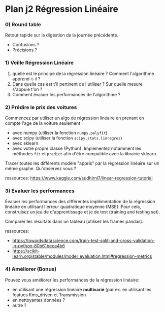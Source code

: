 # Plan j2 Régression Linéaire

### 0) Round table

Retour rapide sur la digestion de la journée précédente.

* Confusions ?
* Précisions ?

### 1) Veille Régression Linéaire

1. quelle est le principe de la régression linéaire ? Comment l'algorithme apprend-t-il ?
2. Dans quelle cas est t'il pertinent de l'utiliser ? Sur quelle mesure s'appuie t'on ?
3. Comment évaluer les performances de l'algorithme ?


### 2) Prédire le prix des voitures

Commencez par utiliser un algo de régression linéaire en prenant en compte l'age de la voiture seulement : 

* avec numpy (utiliser la fonction `numpy.polyfit`)
* avec scipy (utiliser la fonction `scipy.stats.linregres`)
* avec sklearn
* avec votre propre classe (Python). Implémentez notamment les méthodes `fit` et `predict` afin d'être compatible avec la librairie sklearn.

Tracer toutes les différents modèle "appris" par la régression linéaire sur un même graphe. Qu'observez vous ?

ressources: https://www.kaggle.com/sudhirnl7/linear-regression-tutorial

### 3) Évaluer les performances

Évaluer les performances des différentes implémentation de la régression linéaire en utilisant l'erreur quadratique moyenne (MSE). Pour cela, construisez un jeu de d'apprentissage et je de test (training and testing set).

Comparer les résultats dans un tableau (utilisez les frames pandas).


ressources:
* https://towardsdatascience.com/train-test-split-and-cross-validation-in-python-80b61beca4b6
* https://scikit-learn.org/stable/modules/model_evaluation.html#regression-metrics

### 4) Améliorer (Bonus)

Pouvez vous améliorer les performances de la régression linéaire: 
* en utilisant une régression linéaire **multivarié** (par ex. en utilisant les featues Kms_driven et Transmission
* en nettoyantes données ?
* autre ?





